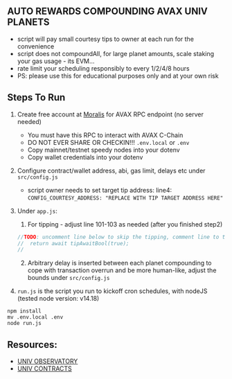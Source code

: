 ## AUTO REWARDS COMPOUNDING AVAX UNIV PLANETS
* script will pay small courtesy tips to owner at each run for the convenience
* script does not compoundAll, for large planet amounts, scale staking your gas usage - its EVM...
* rate limit your scheduling responsibly to every 1/2/4/8 hours
* PS: please use this for educational purposes only and at your own risk

## Steps To Run
1. Create free account at [Moralis](https://moralis.io/) for AVAX RPC endpoint (no server needed)
    * You must have this RPC to interact with AVAX C-Chain
    * DO NOT EVER SHARE OR CHECKIN!!! `.env.local` or `.env`
    * Copy mainnet/testnet speedy nodes into your dotenv
    * Copy wallet credentials into your dotenv
   
3. Configure contract/wallet address, abi, gas limit, delays etc under `src/config.js`
    * script owner needs to set target tip address: line4: `CONFIG_COURTESY_ADDRESS: "REPLACE WITH TIP TARGET ADDRESS HERE"`

4. Under `app.js`:
   1. For tipping - adjust line 101-103 as needed (after you finished step2)
   ```javascript
   //TODO: uncomment line below to skip the tipping, comment line to tip
   //  return await tipAwaitBool(true);
   //
   ```
   2. Arbitrary delay is inserted between each planet compounding to cope with
   transaction overrun and be more human-like, adjust the bounds under `src/config.js`

5. `run.js` is the script you run to kickoff cron schedules, with nodeJS (tested node version: v14.18)
```shell
npm install
mv .env.local .env
node run.js
```

## Resources:
* [UNIV OBSERVATORY](https://univ.money/observatory)
* [UNIV CONTRACTS](https://docs.univ.money/technical-details/smart-contracts)

